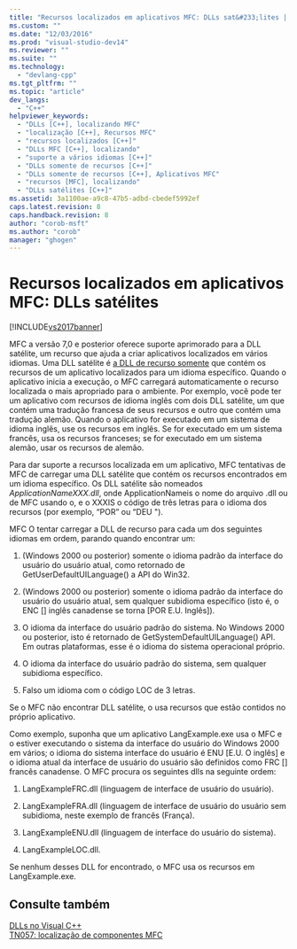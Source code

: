 ```yaml
---
title: "Recursos localizados em aplicativos MFC: DLLs sat&#233;lites | Microsoft Docs"
ms.custom: ""
ms.date: "12/03/2016"
ms.prod: "visual-studio-dev14"
ms.reviewer: ""
ms.suite: ""
ms.technology: 
  - "devlang-cpp"
ms.tgt_pltfrm: ""
ms.topic: "article"
dev_langs: 
  - "C++"
helpviewer_keywords: 
  - "DLLs [C++], localizando MFC"
  - "localização [C++], Recursos MFC"
  - "recursos localizados [C++]"
  - "DLLs MFC [C++], localizando"
  - "suporte a vários idiomas [C++]"
  - "DLLs somente de recursos [C++]"
  - "DLLs somente de recursos [C++], Aplicativos MFC"
  - "recursos [MFC], localizando"
  - "DLLs satélites [C++]"
ms.assetid: 3a1100ae-a9c8-47b5-adbd-cbedef5992ef
caps.latest.revision: 8
caps.handback.revision: 8
author: "corob-msft"
ms.author: "corob"
manager: "ghogen"
---
```

# Recursos localizados em aplicativos MFC: DLLs sat&#233;lites
[!INCLUDE[vs2017banner](../assembler/inline/includes/vs2017banner.md)]

MFC a versão 7,0 e posterior oferece suporte aprimorado para a DLL satélite, um recurso que ajuda a criar aplicativos localizados em vários idiomas.  Uma DLL satélite é [a DLL de recurso somente](../build/creating-a-resource-only-dll.md) que contém os recursos de um aplicativo localizados para um idioma específico.  Quando o aplicativo inicia a execução, o MFC carregará automaticamente o recurso localizada o mais apropriado para o ambiente.  Por exemplo, você pode ter um aplicativo com recursos de idioma inglês com dois DLL satélite, um que contém uma tradução francesa de seus recursos e outro que contém uma tradução alemão.  Quando o aplicativo for executado em um sistema de idioma inglês, use os recursos em inglês.  Se for executado em um sistema francês, usa os recursos franceses; se for executado em um sistema alemão, usar os recursos de alemão.  
  
 Para dar suporte a recursos localizada em um aplicativo, MFC tentativas de MFC de carregar uma DLL satélite que contém os recursos encontrados em um idioma específico.  Os DLL satélite são nomeados *ApplicationNameXXX.dll*, onde ApplicationNameis o nome do arquivo .dll ou de MFC usando o, e o XXXIS o código de três letras para o idioma dos recursos \(por exemplo, “POR” ou “DEU "\).  
  
 MFC O tentar carregar a DLL de recurso para cada um dos seguintes idiomas em ordem, parando quando encontrar um:  
  
1.  \(Windows 2000 ou posterior\) somente o idioma padrão da interface do usuário do usuário atual, como retornado de GetUserDefaultUILanguage\(\) a API do Win32.  
  
2.  \(Windows 2000 ou posterior\) somente o idioma padrão da interface do usuário do usuário atual, sem qualquer subidioma específico \(isto é, o ENC \[\] inglês canadense se torna \[POR E.U.  Inglês\]\).  
  
3.  O idioma da interface do usuário padrão do sistema.  No Windows 2000 ou posterior, isto é retornado de GetSystemDefaultUILanguage\(\) API.  Em outras plataformas, esse é o idioma do sistema operacional próprio.  
  
4.  O idioma da interface do usuário padrão do sistema, sem qualquer subidioma específico.  
  
5.  Falso um idioma com o código LOC de 3 letras.  
  
 Se o MFC não encontrar DLL satélite, o usa recursos que estão contidos no próprio aplicativo.  
  
 Como exemplo, suponha que um aplicativo LangExample.exe usa o MFC e o estiver executando o sistema da interface do usuário do Windows 2000 em vários; o idioma do sistema interface do usuário é ENU \[E.U.  O inglês\] e o idioma atual da interface de usuário do usuário são definidos como FRC \[\] francês canadense.  O MFC procura os seguintes dlls na seguinte ordem:  
  
1.  LangExampleFRC.dll \(linguagem de interface de usuário do usuário\).  
  
2.  LangExampleFRA.dll \(linguagem de interface de usuário do usuário sem subidioma, neste exemplo de francês \(França\).  
  
3.  LangExampleENU.dll \(linguagem de interface do usuário do sistema\).  
  
4.  LangExampleLOC.dll.  
  
 Se nenhum desses DLL for encontrado, o MFC usa os recursos em LangExample.exe.  
  
## Consulte também  
 [DLLs no Visual C\+\+](../build/dlls-in-visual-cpp.md)   
 [TN057: localização de componentes MFC](../mfc/tn057-localization-of-mfc-components.md)